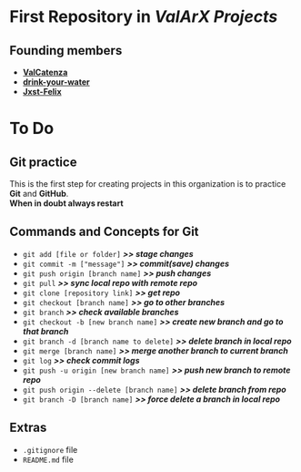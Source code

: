# First Repository in **_ValArX Projects_**
## **Founding members**
- **[ValCatenza](https://github.com/ValCatenza)**
- **[drink-your-water](https://github.com/drink-your-water)**
- **[Jxst-Felix](https://github.com/Jxst-Felix)**

# To Do
## Git practice
This is the first step for creating projects in this organization is to practice **Git** and **GitHub**. \
**When in doubt always restart**

## Commands and Concepts for Git
- `git add [file or folder]` **_>> stage changes_**
- `git commit -m ["message"]` _**>> commit(save) changes**_
- `git push origin [branch name]` _**>> push changes**_
- `git pull` _**>> sync local repo with remote repo**_
- `git clone [repository link]` _**>> get repo**_
- `git checkout [branch name]` _**>> go to other branches**_
- `git branch` _**>> check available branches**_
- `git checkout -b [new branch name]` _**>> create new branch and go to that branch**_
- `git branch -d [branch name to delete]` _**>> delete branch in local repo**_
- `git merge [branch name]` _**>> merge another branch to current branch**_
- `git log` _**>> check commit logs**_
- `git push -u origin [new branch name]` _**>> push new branch to remote repo**_
- `git push origin --delete [branch name]` _**>> delete branch from repo**_
- `git branch -D [branch name]` _**>> force delete a branch in local repo**_

## Extras
- `.gitignore` file
- `README.md` file

